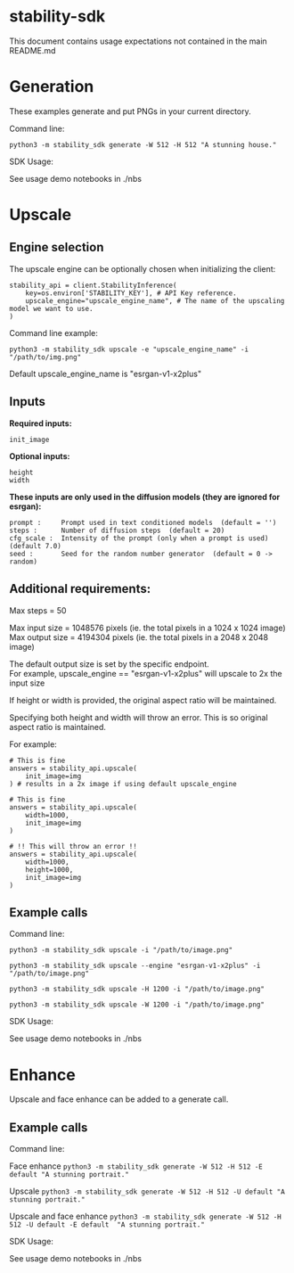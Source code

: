 # stability-sdk

This document contains usage expectations not contained in the main README.md

# Generation

These examples generate and put PNGs in your current directory.

Command line:

`python3 -m stability_sdk generate -W 512 -H 512 "A stunning house."`

SDK Usage:

See usage demo notebooks in ./nbs

# Upscale 

## Engine selection
The upscale engine can be optionally chosen when initializing the client:

```
stability_api = client.StabilityInference(
    key=os.environ['STABILITY_KEY'], # API Key reference.
    upscale_engine="upscale_engine_name", # The name of the upscaling model we want to use.
)
```

Command line example:

`python3 -m stability_sdk upscale -e "upscale_engine_name" -i "/path/to/img.png"`

Default upscale_engine_name is "esrgan-v1-x2plus"

## Inputs
**Required inputs:**
```
init_image  
```

**Optional inputs:**
```
height  
width 
```

**These inputs are only used in the diffusion models (they are ignored for esrgan):**
```
prompt :     Prompt used in text conditioned models  (default = '')
steps :      Number of diffusion steps  (default = 20)
cfg_scale :  Intensity of the prompt (only when a prompt is used)  (default 7.0)
seed :       Seed for the random number generator  (default = 0 -> random)
```

## Additional requirements:
Max steps = 50

Max input size = 1048576 pixels (ie. the total pixels in a 1024 x 1024 image)  
Max output size = 4194304 pixels (ie. the total pixels in a 2048 x 2048 image)

The default output size is set by the specific endpoint.  
For example, upscale_engine == "esrgan-v1-x2plus" will upscale to 2x the input size


If height or width is provided, the original aspect ratio will be maintained.

Specifying both height and width will throw an error. This is so original aspect ratio is maintained.

For example:
```
# This is fine
answers = stability_api.upscale(
    init_image=img
) # results in a 2x image if using default upscale_engine

# This is fine
answers = stability_api.upscale(
    width=1000,
    init_image=img
)

# !! This will throw an error !!
answers = stability_api.upscale(
    width=1000,
    height=1000,
    init_image=img
)
```

## Example calls

Command line:

`python3 -m stability_sdk upscale -i "/path/to/image.png"`

`python3 -m stability_sdk upscale --engine "esrgan-v1-x2plus" -i "/path/to/image.png"`

`python3 -m stability_sdk upscale -H 1200 -i "/path/to/image.png"`

`python3 -m stability_sdk upscale -W 1200 -i "/path/to/image.png"`

SDK Usage:

See usage demo notebooks in ./nbs

# Enhance

Upscale and face enhance can be added to a generate call.

## Example calls

Command line:

Face enhance
`python3 -m stability_sdk generate -W 512 -H 512 -E default "A stunning portrait."`

Upscale
`python3 -m stability_sdk generate -W 512 -H 512 -U default "A stunning portrait."`

Upscale and face enhance
`python3 -m stability_sdk generate -W 512 -H 512 -U default -E default  "A stunning portrait."`

SDK Usage:

See usage demo notebooks in ./nbs